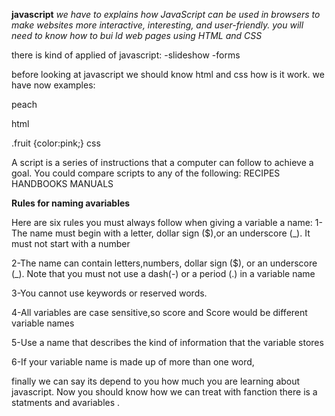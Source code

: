 **javascript**
 *we have to  explains how JavaScript can be used*
*in browsers to make websites more interactive,*
*interesting, and user-friendly.*
 *you will need to know how to bui ld web pages using HTML*
*and CSS*

there is kind of applied of javascript:
-slideshow
-forms

before looking at javascript we should know html and css how is it work.
we have now examples:

<p class="fruit">peach </p> html

.fruit {color:pink;}  css

A script is a series of instructions that a
computer can follow to achieve a goal.
You could compare scripts to any of the following: 
RECIPES  HANDBOOKS MANUALS 

**Rules for naming avariables**

Here are six rules you must always follow when giving a variable a name: 
1-The name must begin with a letter, dollar sign ($),or an underscore (_). It must not start with a number

2-The name can contain letters,numbers, dollar sign ($), or an
underscore (_). Note that you must not use a dash(-) or a
period (.) in a variable name

3-You cannot use keywords or reserved words.

4-All variables are case sensitive,so score and Score would be
different variable names

5-Use a name that describes the kind of information that the
variable stores

6-If your variable name is made up of more than one word,

finally we can say its depend to you how much you are learning about javascript.
Now you should know how we can treat with fanction
 there is a statments and avariables .

